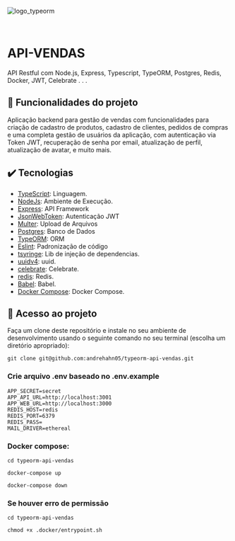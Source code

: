 ![logo_typeorm](https://user-images.githubusercontent.com/46737586/209253250-73ccc888-dd1e-462f-9b65-e53ff7c383a2.png)

&nbsp;

# API-VENDAS

API Restful com Node.js, Express, Typescript, TypeORM, Postgres, Redis, Docker, JWT, Celebrate . . .

## 🔨 Funcionalidades do projeto

Aplicação backend para gestão de vendas com funcionalidades para criação de cadastro de produtos, cadastro de clientes, pedidos de compras e uma completa gestão de usuários da aplicação, com autenticação via Token JWT, recuperação de senha por email, atualização de perfil, atualização de avatar, e muito mais. 


## ✔️ Tecnologias

- [TypeScript](https://www.typescriptlang.org/): Linguagem.
- [NodeJs](https://nodejs.org/en/): Ambiente de Execução.
- [Express](https://expressjs.com/): API Framework
- [JsonWebToken](https://github.com/auth0/node-jsonwebtoken): Autenticação JWT
- [Multer](https://github.com/expressjs/multer): Upload de Arquivos
- [Postgres](https://www.postgresql.org/): Banco de Dados
- [TypeORM](https://typeorm.io/#/): ORM
- [Eslint](https://eslint.org/): Padronização de código
- [tsyringe](https://github.com/microsoft/tsyringe): Lib de injeção de dependencias.
- [uuidv4](https://github.com/thenativeweb/uuidv4#readme): uuid.
- [celebrate](https://github.com/arb/celebrate): Celebrate.
- [redis](https://redis.io/): Redis.
- [Babel](https://babeljs.io/setup): Babel.
- [Docker Compose](https://docs.docker.com/compose/): Docker Compose.



## 📁 Acesso ao projeto
 
Faça um clone deste repositório e instale no seu ambiente de desenvolvimento usando o seguinte comando no seu terminal (escolha um diretório apropriado):

```
git clone git@github.com:andrehahn05/typeorm-api-vendas.git
```
### Crie arquivo .env baseado no .env.example
```
APP_SECRET=secret
APP_API_URL=http://localhost:3001
APP_WEB_URL=http://localhost:3000
REDIS_HOST=redis
REDIS_PORT=6379
REDIS_PASS=
MAIL_DRIVER=ethereal
```
### Docker compose:
```
cd typeorm-api-vendas
```
```
docker-compose up
```
```
docker-compose down
```
### Se houver erro de permissão 
```
cd typeorm-api-vendas

chmod +x .docker/entrypoint.sh
```
